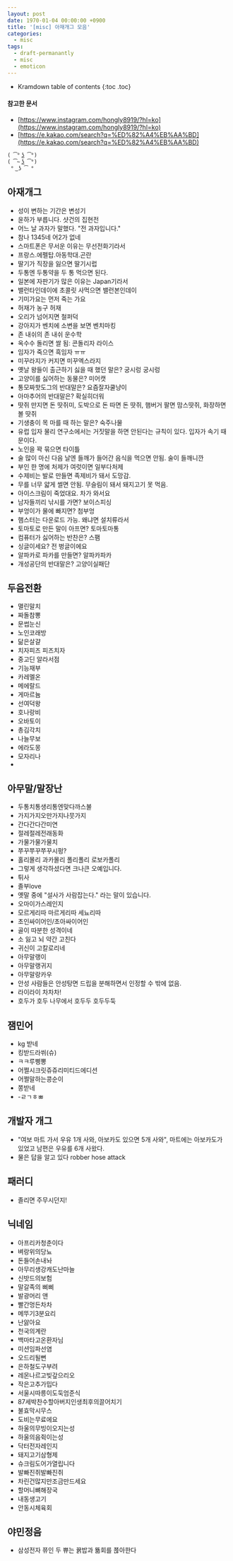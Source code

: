 ```yaml
---
layout: post
date: 1970-01-04 00:00:00 +0900
title: '[misc] 아재개그 모음'
categories:
  - misc
tags:
  - draft-permanantly
  - misc
  - emoticon
---
```


* Kramdown table of contents
{:toc .toc}

#### 참고한 문서

- [https://www.instagram.com/hongly8919/?hl=ko](https://www.instagram.com/hongly8919/?hl=ko)
- [https://e.kakao.com/search?q=%ED%82%A4%EB%AA%BD](https://e.kakao.com/search?q=%ED%82%A4%EB%AA%BD)


```
( ͡° ͜ʖ ͡°)
( ͡~ ͜ʖ ͡°)
 ° ͜ ʖ ͡ °
```

## 아재개그

- 성이 변하는 기간은 변성기
- 윤하가 부릅니다. 샷건의 집현전
- 어느 날 과자가 말했다. "전 과자입니다."
- 참나 1345네 어2가 없네
- 스마트폰은 무서운 이유는 무선전화기라서
- 프랑스.에펠탑.아동학대.곤란
- 딸기가 직장을 잃으면 딸기시럽
- 두통엔 두통약을 두 통 먹으면 된다.
- 일본에 자판기가 많은 이유는 Japan기라서
- 밸런타인데이에 초콜릿 사먹으면 밸런본인데이
- 기미가요는 먼저 죽는 가요
- 허재가 농구 허재
- 오리가 넘어지면 철퍼덕
- 강아지가 벤치에 소변을 보면 벤치마킹
- 존 내쉬의 존 내쉬 운수학
- 옥수수 돌리면 쌀 됨: 콘돌리자 라이스
- 임자가 죽으면 흑임자 ㅠㅠ
- 미꾸라지가 커지면 미꾸엑스라지
- 옛날 왕들이 출근하기 싫을 때 했던 말은? 궁시렁 궁시렁
- 고양이를 싫어하는 동물은? 미어캣
- 통모짜핫도그의 반대말은? 요즘잘자쿨냥이
- 아마추어의 반대말은? 확실히더워
- 땃쥐 만지면 돈 땃쥐미, 도박으로 돈 따면 돈 땃쥐, 햄버거 팔면 맘스땃쥐, 화장하면 볼 땃쥐
- 기생충이 목 마를 때 하는 말은? 숙주나물
- 유럽 입자 물리 연구소에서는 거짓말을 하면 안된다는 규칙이 있다. 입자가 속기 때문이다.
- 노인을 꽉 묶으면 타이틀
- 술 많이 마신 다음 날엔 들깨가 들어간 음식을 먹으면 안됨. 술이 들깨니깐
- 부인 한 명에 처제가 여럿이면 일부다처제
- 수제비는 발로 만들면 족제비가 돼서 도망감.
- 무를 너무 얇게 썰면 안됨. 무슬림이 돼서 돼지고기 못 먹음.
- 아이스크림이 죽었대요. 차가 와서요
- 남자들끼리 낚시를 가면? 보이스피싱
- 부엉이가 물에 빠지면? 첨부엉
- 햄스터는 다운로드 가능. 왜냐면 설치류라서
- 토마토로 만든 말이 아프면? 토마토마통
- 컴퓨터가 싫어하는 반찬은? 스팸
- 싱글이세요? 전 벙글이에요
- 알파카로 파카를 만들면? 알파카파카
- 개성공단의 반대말은? 고양이실패단


## 두음전환

- 멸린말치
- 짜돌참뽕
- 문썹눈신
- 노인코래방
- 닮은살걀
- 치자피즈 피즈치자
- 중고딘 알라서점
- 기능재부
- 카레멜온
- 메에랄드
- 게마르늄
- 선여덕왕
- 호나랑비
- 오바토이
- 총김각치
- 나늘무보
- 에라도몽
- 모자리나
- 


## 아무말/말장난

- 두통치통생리통엔맞다까스불
- 가지가지오만가지나뭇가지
- 간다간다간미연
- 절레절레전래동화
- 가물가물가물치
- 쭈꾸쭈꾸쭈꾸시펑?
- 홀리몰리 과카몰리 폴리폴리 로보카폴리
- 그렇게 생각하셨다면 크나큰 오예입니다.
- 튀사
- 졸부love
- 옛말 중에 "설사가 사람잡는다." 라는 말이 있습니다.
- 오마이가스레인지
- 모르게리따 마르게리따 세뇨리따
- 초인싸이어인/초아싸이어인
- 골이 따분한 성격이네
- 소 잃고 뇌 약간 고친다
- 귀신이 고칼로리네
- 아무말랭이
- 아무말랭귀지
- 아무말랑카우
- 안성 사람들은 안성탕면 드립을 분해하면서 인정할 수 밖에 없음.
- 라이라이 차차차!
- 호두가 호두 나무에서 호두두 호두두둑


## 잼민어

- kg 받네
- 킹받드라쒸(슈)
- ㅋㅋ루삥뽕
- 어쩔시크릿쥬쥬리미티드에디션
- 어쩔말하는콩순이
- 쫑받네
- -ㄹㄱㅎㅃ


## 개발자 개그

- "여보 마트 가서 우유 1개 사와, 아보카도 있으면 5개 사와", 마트에는 아보카도가 있었고 남편은 우유를 6개 사왔다.
- 물은 답을 알고 있다 robber hose attack


## 패러디

- 졸리면 주무시던지!


## 닉네임

- 아프리카청춘이다
- 벼랑위의당뇨
- 돈들어손내놔
- 아무리생강캐도난마늘
- 신밧드의보험
- 말갈족의 삐삐
- 발광머리 앤
- 빨간멍든차차
- 메뚜기3분요리
- 난앓아요
- 천국의계란
- 백마타고온환자님
- 미션임파선염
- 오드리될뻔
- 은하철도구부려
- 레몬나르고빚갚으리오
- 작은고추가밉다
- 서울시따릉이도둑엄준식
- 87세박찬수할아버지인생최후의끌어치기
- 불효막시무스
- 도비는무료에요
- 하울의무빙이오지는성
- 하울의음쥑이는성
- 닥터전자레인지
- 돼지고기삼형제
- 슈크림도어가열립니다
- 발빠진쥐발빠진쥐
- 차린건많지만조금만드세요
- 할머니뼈해장국
- 내동생고기
- 안동시체육회


## 야민정음

- 삼성전자 쮸인 두 쀼는 뀱밥과 뚊회를 쬲아한다
